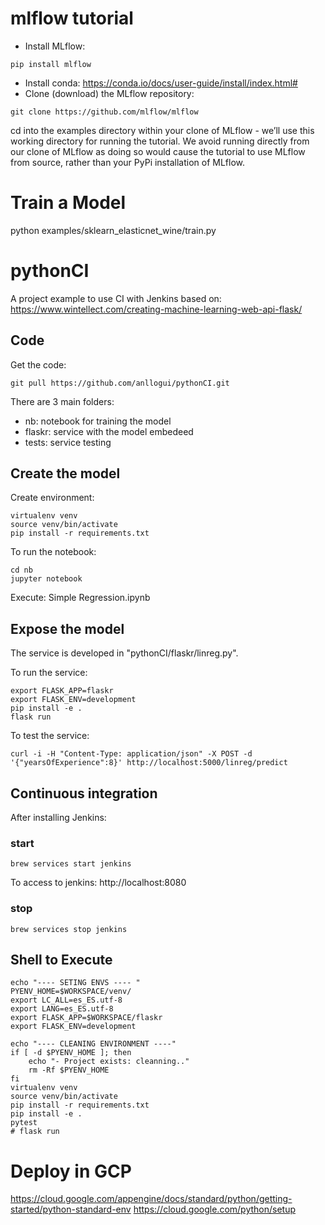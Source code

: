 # mlflow tutorial

- Install MLflow:
```
pip install mlflow
```

- Install conda: https://conda.io/docs/user-guide/install/index.html#
- Clone (download) the MLflow repository:
``` 
git clone https://github.com/mlflow/mlflow
```
cd into the examples directory within your clone of MLflow - we’ll use this working directory for running the tutorial. We avoid running directly from our clone of MLflow as doing so would cause the tutorial to use MLflow from source, rather than your PyPi installation of MLflow.


# Train a Model

python examples/sklearn_elasticnet_wine/train.py


# pythonCI

A project example to use CI with Jenkins based on:
https://www.wintellect.com/creating-machine-learning-web-api-flask/

## Code
 
Get the code:
```
git pull https://github.com/anllogui/pythonCI.git
```
There are 3 main folders:
- nb: notebook for training the model
- flaskr: service with the model embedeed
- tests: service testing

## Create the model
Create environment:
```
virtualenv venv
source venv/bin/activate
pip install -r requirements.txt
```

To run the notebook:
```
cd nb
jupyter notebook
```
Execute: Simple Regression.ipynb

## Expose the model

The service is developed in "pythonCI/flaskr/linreg.py".

To run the service:
```
export FLASK_APP=flaskr
export FLASK_ENV=development
pip install -e .
flask run
```

To test the service:
```
curl -i -H "Content-Type: application/json" -X POST -d '{"yearsOfExperience":8}' http://localhost:5000/linreg/predict
```

## Continuous integration

After installing Jenkins:
### start
```
brew services start jenkins
```
To access to jenkins: http://localhost:8080

### stop

```
brew services stop jenkins
```

## Shell to Execute

```
echo "---- SETING ENVS ---- "
PYENV_HOME=$WORKSPACE/venv/
export LC_ALL=es_ES.utf-8
export LANG=es_ES.utf-8
export FLASK_APP=$WORKSPACE/flaskr
export FLASK_ENV=development

echo "---- CLEANING ENVIRONMENT ----"
if [ -d $PYENV_HOME ]; then
	echo "- Project exists: cleanning.."
    rm -Rf $PYENV_HOME 
fi
virtualenv venv
source venv/bin/activate
pip install -r requirements.txt
pip install -e .
pytest
# flask run

```

# Deploy in GCP
https://cloud.google.com/appengine/docs/standard/python/getting-started/python-standard-env
https://cloud.google.com/python/setup
